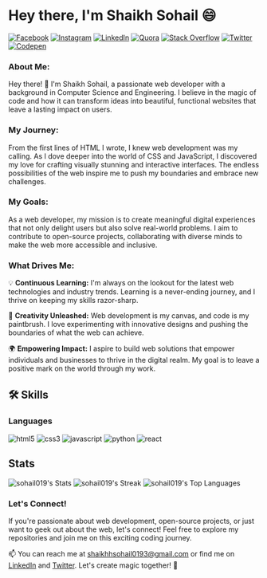 <h1>Hey there, I'm Shaikh Sohail 😄</h1>

[![Facebook](https://img.shields.io/badge/Facebook-%231877F2.svg?logo=Facebook&logoColor=white)](https://facebook.com/sohailwebhub) [![Instagram](https://img.shields.io/badge/Instagram-%23E4405F.svg?logo=Instagram&logoColor=white)](https://instagram.com/scookiehail) [![LinkedIn](https://img.shields.io/badge/LinkedIn-%230077B5.svg?logo=linkedin&logoColor=white)](https://linkedin.com/in/scookiehail) [![Quora](https://img.shields.io/badge/Quora-%23B92B27.svg?logo=Quora&logoColor=white)](https://quora.com/profile/Sohail-Shaikh-1088) [![Stack Overflow](https://img.shields.io/badge/-Stackoverflow-FE7A16?logo=stack-overflow&logoColor=white)](https://stackoverflow.com/users/15306689) [![Twitter](https://img.shields.io/badge/Twitter-%231DA1F2.svg?logo=Twitter&logoColor=white)](https://twitter.com/scookiehail) [![Codepen](https://img.shields.io/badge/Codepen-000000?style=for-the-badge&logo=codepen&logoColor=white)](https://codepen.io/scookiehail) 


<h3>About Me:</h3> 
Hey there! 👋 I'm Shaikh Sohail, a passionate web developer with a background in Computer Science and Engineering. I believe in the magic of code and how it can transform ideas into beautiful, functional websites that leave a lasting impact on users.

<h3>My Journey:</h3>
From the first lines of HTML I wrote, I knew web development was my calling. As I dove deeper into the world of CSS and JavaScript, I discovered my love for crafting visually stunning and interactive interfaces. The endless possibilities of the web inspire me to push my boundaries and embrace new challenges.

<h3>My Goals:</h3>
As a web developer, my mission is to create meaningful digital experiences that not only delight users but also solve real-world problems. I aim to contribute to open-source projects, collaborating with diverse minds to make the web more accessible and inclusive.

<h3>What Drives Me:</h3>
💡 <b>Continuous Learning:</b> I'm always on the lookout for the latest web technologies and industry trends. Learning is a never-ending journey, and I thrive on keeping my skills razor-sharp.

🚀 <b>Creativity Unleashed:</b> Web development is my canvas, and code is my paintbrush. I love experimenting with innovative designs and pushing the boundaries of what the web can achieve.

🌍 <b>Empowering Impact:</b> I aspire to build web solutions that empower individuals and businesses to thrive in the digital realm. My goal is to leave a positive mark on the world through my work.

## 🛠️ Skills

### Languages

![html5](https://img.shields.io/badge/html5-E34F26?style=for-the-badge&logo=html5&logoColor=white)
![css3](https://img.shields.io/badge/css3-1572B6?style=for-the-badge&logo=css3&logoColor=white)
![javascript](https://img.shields.io/badge/JavaScript-323330?style=for-the-badge&logo=javascript&logoColor=F7DF1E)
![python](https://img.shields.io/badge/Python-3776AB?style=for-the-badge&logo=python&logoColor=white)
![react](https://img.shields.io/badge/react-61DAFB?style=for-the-badge&logo=react&logoColor=white)

## Stats 
![sohail019's Stats](https://github-readme-stats.vercel.app/api?username=sohail019&theme=monokai&show_icons=true&hide_border=true&count_private=true)
![sohail019's Streak](https://github-readme-streak-stats.herokuapp.com/?user=sohail019&theme=monokai&hide_border=true)
![sohail019's Top Languages](https://github-readme-stats.vercel.app/api/top-langs/?username=sohail019&theme=monokai&show_icons=true&hide_border=true&layout=compact)

<h3>Let's Connect!</h3>

If you're passionate about web development, open-source projects, or just want to geek out about the web, let's connect! Feel free to explore my repositories and join me on this exciting coding journey.

📫 You can reach me at shaikhhsohail0193@gmail.com or find me on <a href="https://www.linkedin.com/in/scookiehail/">LinkedIn</a> and <a href="https://twitter.com/scookiehail">Twitter</a>. Let's create magic together! 🎉

